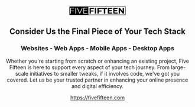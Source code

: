 <p align="center"><a href="https://fivefifteen.com" target="_blank"><img src="fivefifteen.svg" width="30%" /></a></p>

<h2 align="center">Consider Us the Final Piece of Your Tech Stack</h2>

<h3 align="center">Websites - Web Apps - Mobile Apps - Desktop Apps</h3>

<p align="center">Whether you're starting from scratch or enhancing an existing project, Five Fifteen is here to support every aspect of your tech journey. From large-scale initiatives to smaller tweaks, if it involves code, we've got you covered. Let us be your trusted partner in enhancing your online presence and digital efficiency.</p>

<p align="center"><a href="https://fivefifteen.com" target="_blank">https://fivefifteen.com</a></p>